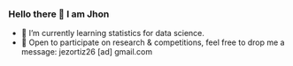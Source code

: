 ### Hello there 👋 I am Jhon

- 🌱 I’m currently learning statistics for data science.
- 👯 Open to participate on research & competitions, feel free to drop me a message: jezortiz26 [ad] gmail.com
